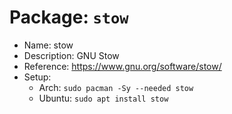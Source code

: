 # Package: `stow`

- Name: stow
- Description: GNU Stow
- Reference: https://www.gnu.org/software/stow/
- Setup:
  - Arch: `sudo pacman -Sy --needed stow`
  - Ubuntu: `sudo apt install stow`
